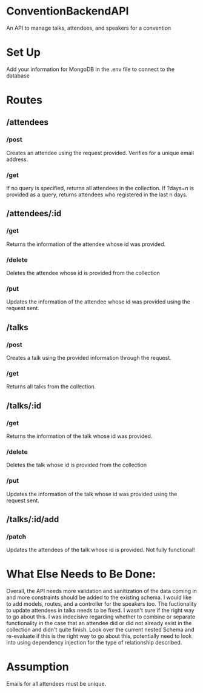 # ConventionBackendAPI
An API to manage talks, attendees, and speakers for a convention

# Set Up
Add your information for MongoDB in the .env file to connect to the database 

# Routes

## /attendees
### /post
Creates an attendee using the request provided. Verifies for a unique email address.

### /get
If no query is specified, returns all attendees in the collection. If ?days=n is provided as a query, returns attendees who registered in the last n days.

## /attendees/:id

### /get
Returns the information of the attendee whose id was provided.

### /delete
Deletes the attendee whose id is provided from the collection

### /put
Updates the information of the attendee whose id was provided using the request sent.

## /talks
### /post
Creates a talk using the provided information through the request.

### /get
Returns all talks from the collection.

## /talks/:id

### /get
Returns the information of the talk whose id was provided.

### /delete
Deletes the talk whose id is provided from the collection

### /put
Updates the information of the talk whose id was provided using the request sent.

## /talks/:id/add
### /patch
Updates the attendees of the talk whose id is provided. Not fully functional!

# What Else Needs to Be Done:
Overall, the API needs more validation and sanitization of the data coming in and more constraints should be added to the existing schema.
I would like to add models, routes, and a controller for the speakers too.
The fuctionality to update attendees in talks needs to be fixed. I wasn't sure if the right way to go about this. I was indecisive regarding whether to combine or separate functionality in the case that an attendee did or did not already exist in the collection and didn't quite finish. 
Look over the current nested Schema and re-evaluate if this is the right way to go about this, potentially need to look into using dependency injection for the type of relationship described.

# Assumption
Emails for all attendees must be unique.
